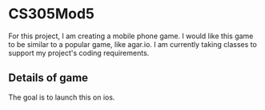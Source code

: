 # CS305Mod5

For this project, I am creating a mobile phone game. I would like this game to be similar to a popular game, like agar.io. I am currently taking classes to support my project's coding requirements.

## Details of game
The goal is to launch this on ios.
